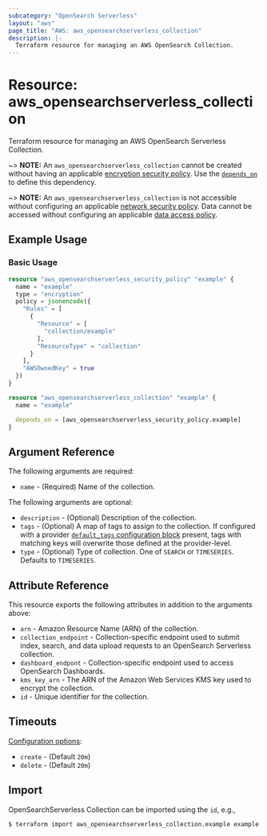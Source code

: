 ```yaml
---
subcategory: "OpenSearch Serverless"
layout: "aws"
page_title: "AWS: aws_opensearchserverless_collection"
description: |-
  Terraform resource for managing an AWS OpenSearch Collection.
---
```


# Resource: aws_opensearchserverless_collection

Terraform resource for managing an AWS OpenSearch Serverless Collection.

~> **NOTE:** An `aws_opensearchserverless_collection` cannot be created without having an applicable [encryption security policy](https://registry.terraform.io/providers/hashicorp/aws/latest/docs/resources/opensearchserverless_security_policy). Use the [`depends_on`](https://developer.hashicorp.com/terraform/language/meta-arguments/depends_on) to define this dependency.

~> **NOTE:** An `aws_opensearchserverless_collection` is not accessible without configuring an applicable [network security policy](https://registry.terraform.io/providers/hashicorp/aws/latest/docs/resources/opensearchserverless_security_policy). Data cannot be accessed without configuring an applicable [data access policy](https://registry.terraform.io/providers/hashicorp/aws/latest/docs/resources/opensearchserverless_access_policy).

## Example Usage

### Basic Usage

```terraform
resource "aws_opensearchserverless_security_policy" "example" {
  name = "example"
  type = "encryption"
  policy = jsonencode({
    "Rules" = [
      {
        "Resource" = [
          "collection/example"
        ],
        "ResourceType" = "collection"
      }
    ],
    "AWSOwnedKey" = true
  })
}

resource "aws_opensearchserverless_collection" "example" {
  name = "example"

  depends_on = [aws_opensearchserverless_security_policy.example]
}
```

## Argument Reference

The following arguments are required:

* `name` - (Required) Name of the collection.

The following arguments are optional:

* `description` - (Optional) Description of the collection.
* `tags` - (Optional) A map of tags to assign to the collection. If configured with a provider [`default_tags` configuration block](https://registry.terraform.io/providers/hashicorp/aws/latest/docs#default_tags-configuration-block) present, tags with matching keys will overwrite those defined at the provider-level.
* `type` - (Optional) Type of collection. One of `SEARCH` or `TIMESERIES`. Defaults to `TIMESERIES`.

## Attribute Reference

This resource exports the following attributes in addition to the arguments above:

* `arn` - Amazon Resource Name (ARN) of the collection.
* `collection_endpoint` - Collection-specific endpoint used to submit index, search, and data upload requests to an OpenSearch Serverless collection.
* `dashboard_endpont` - Collection-specific endpoint used to access OpenSearch Dashboards.
* `kms_key_arn` - The ARN of the Amazon Web Services KMS key used to encrypt the collection.
* `id` - Unique identifier for the collection.

## Timeouts

[Configuration options](https://developer.hashicorp.com/terraform/language/resources/syntax#operation-timeouts):

- `create` - (Default `20m`)
- `delete` - (Default `20m`)

## Import

OpenSearchServerless Collection can be imported using the `id`, e.g.,

```
$ terraform import aws_opensearchserverless_collection.example example
```

